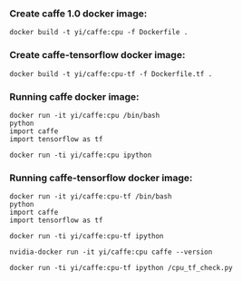 ### Create caffe 1.0 docker image:
```
docker build -t yi/caffe:cpu -f Dockerfile .
```

### Create caffe-tensorflow docker image:
```
docker build -t yi/caffe:cpu-tf -f Dockerfile.tf .
```
### Running caffe docker image:
```
docker run -it yi/caffe:cpu /bin/bash
python
import caffe
import tensorflow as tf
```
```
docker run -ti yi/caffe:cpu ipython
```
### Running caffe-tensorflow docker image:
```
docker run -it yi/caffe:cpu-tf /bin/bash
python
import caffe
import tensorflow as tf
```
```
docker run -ti yi/caffe:cpu-tf ipython

nvidia-docker run -it yi/caffe:cpu caffe --version

docker run -ti yi/caffe:cpu-tf ipython /cpu_tf_check.py
```
